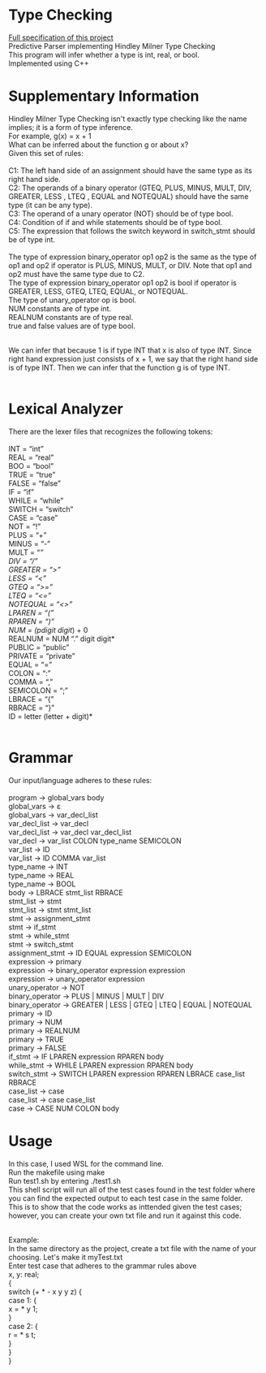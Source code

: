 # Type Checking
[Full specification of this project](https://github.com/TheMadBen/Predictive_Parser_Hindley/blob/master/CSE340_Project3.pdf)<br>
Predictive Parser implementing Hindley Milner Type Checking<br>
This program will infer whether a type is int, real, or bool.<br>
Implemented using C++<br>

# Supplementary Information
Hindley Milner Type Checking isn't exactly type checking like the name implies; it is a form of type inference.<br>
For example, g(x) = x + 1<br>
What can be inferred about the function g or about x?<br>
Given this set of rules:<br><br>
C1: The left hand side of an assignment should have the same type as its right hand side.<br>
C2: The operands of a binary operator (GTEQ, PLUS, MINUS, MULT, DIV, GREATER, LESS , LTEQ , EQUAL and NOTEQUAL) should have the same type (it can be any type).<br>
C3: The operand of a unary operator (NOT) should be of type bool.<br>
C4: Condition of if and while statements should be of type bool.<br>
C5: The expression that follows the switch keyword in switch_stmt should be of type int.<br><br>
The type of expression binary_operator op1 op2 is the same as the type of op1 and op2 if operator is PLUS, MINUS, MULT, or DIV. Note that op1 and op2 must have the same type due to C2.<br>
The type of expression binary_operator op1 op2 is bool if operator is GREATER, LESS, GTEQ, LTEQ, EQUAL, or NOTEQUAL.<br>
The type of unary_operator op is bool.<br>
NUM constants are of type int.<br>
REALNUM constants are of type real.<br>
true and false values are of type bool.<br><br>

We can infer that because 1 is if type INT that x is also of type INT. Since right hand expression just consists of x + 1, we say that the right hand side is of type INT. Then we can infer that the function g is of type INT.<br><br>

# Lexical Analyzer
There are the lexer files that recognizes the following tokens:<br><br>
INT = “int”<br>
REAL = “real”<br>
BOO = “bool”<br>
TRUE = “true”<br>
FALSE = “false”<br>
IF = “if”<br>
WHILE = “while”<br>
SWITCH = “switch”<br>
CASE = “case”<br>
NOT = “!”<br>
PLUS = “+”<br>
MINUS = “-”<br>
MULT = “*”<br>
DIV = “/”<br>
GREATER = “>”<br>
LESS = “<”<br>
GTEQ = “>=”<br>
LTEQ = “<=”<br>
NOTEQUAL = “<>”<br>
LPAREN = “(”<br>
RPAREN = “)”<br>
NUM = (pdigit digit*) + 0<br>
REALNUM = NUM “.” digit digit*<br>
PUBLIC = “public”<br>
PRIVATE = “private”<br>
EQUAL = “=”<br>
COLON = “:”<br>
COMMA = “,”<br>
SEMICOLON = “;”<br>
LBRACE = “{”<br>
RBRACE = “}”<br>
ID = letter (letter + digit)*<br><br>

# Grammar
Our input/language adheres to these rules:<br><br>
program -> global_vars body<br>
global_vars -> ε<br>
global_vars -> var_decl_list<br>
var_decl_list -> var_decl<br>
var_decl_list -> var_decl var_decl_list<br>
var_decl -> var_list COLON type_name SEMICOLON<br>
var_list -> ID<br>
var_list -> ID COMMA var_list<br>
type_name -> INT<br>
type_name -> REAL<br>
type_name -> BOOL<br>
body -> LBRACE stmt_list RBRACE<br>
stmt_list -> stmt<br>
stmt_list -> stmt stmt_list<br>
stmt -> assignment_stmt<br>
stmt -> if_stmt<br>
stmt -> while_stmt<br>
stmt -> switch_stmt<br>
assignment_stmt -> ID EQUAL expression SEMICOLON<br>
expression -> primary<br>
expression -> binary_operator expression expression<br>
expression -> unary_operator expression<br>
unary_operator -> NOT<br>
binary_operator -> PLUS | MINUS | MULT | DIV<br>
binary_operator -> GREATER | LESS | GTEQ | LTEQ | EQUAL | NOTEQUAL<br>
primary -> ID<br>
primary -> NUM<br>
primary -> REALNUM<br>
primary -> TRUE<br>
primary -> FALSE<br>
if_stmt -> IF LPAREN expression RPAREN body<br>
while_stmt -> WHILE LPAREN expression RPAREN body<br>
switch_stmt -> SWITCH LPAREN expression RPAREN LBRACE case_list RBRACE<br>
case_list -> case<br>
case_list -> case case_list<br>
case -> CASE NUM COLON body<br>

# Usage
In this case, I used WSL for the command line.<br>
Run the makefile using make<br>
Run test1.sh by entering ./test1.sh<br>
This shell script will run all of the test cases found in the test folder where you can find the expected output to each test case in the same folder.<br>
This is to show that the code works as inttended given the test cases; however, you can create your own txt file and run it against this code.<br><br>

Example:<br>
In the same directory as the project, create a txt file with the name of your choosing. Let's make it myTest.txt<br>
Enter test case that adheres to the grammar rules above<br>
x, y: real;<br>
{<br>
        switch (+ * - x y y z) {<br>
        case 1: {<br>
            x = * y 1;<br>
        }<br>
        case 2: {<br>
            r = * s t;<br>
        }<br>
    }<br>
}<br>

